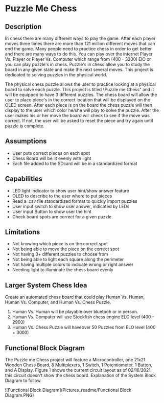 # Puzzle Me Chess

## Description

In chess there are many different ways to play the game. After each player moves three times
there are more than 121 million different moves that can end the game. Many people need to
practice chess in order to get better and there are many ways to do this. You can play over
the internet Player Vs. Player or Player Vs. Computer which range from (400 - 3200) EIO or
you can play puzzle's in chess. Puzzle's in chess allow you to study the board in any given state
and make the next several moves. This project is dedicated to solving puzzles in the physical world.

The physical chess puzzle allows the user to practice looking at a physical board to solve each puzzle.
This project is titled \Puzzle me Chess" and it will be equipped to have 3 different puzzles. The
chess board will allow the user to place piece's in the correct location that will be displayed on the
OLED screen. After each piece is on the board the chess puzzle will then display to the user which
color he/she will play to solve the puzzle. After the user makes his or her move the board will check
to see if the move was correct. If not, the user will be asked to reset the piece and try again until
puzzle is complete.

## Assumptions

* User puts correct pieces on each spot
* Chess Board will be lit evenly with light
* Each file added to the SDcard will be in a standardized format
  
## Capabilities

* LED light indicator to show user hint/show answer feature
* OLED to describe to the user where to put pieces
* Read a .csv file standardized format to quickly import puzzles
* User input switch to show user answer, indicated by LEDs
* User input Button to show user the hint
* Check board spots are correct for a given puzzle

## Limitations

* Not knowing which piece is on the correct spot
* Not being able to move the piece on the correct spot
* Not having 3+ different puzzles to choose from
* Not being able to light each square along the perimeter
* Not having multiple colors to indicate wrong or right answer
* Needing light to illuminate the chess board evenly

## Larger System Chess Idea

Create an automated chess board that could play Human Vs. Human, Human Vs. Computer, and Human Vs. Chess Puzzle.

  1. Human Vs. Human will be playable over bluetooh or in person.
  2. Human Vs. Computer will use Stockfish chess engine ELO level (400 - 2900)
  3. Human Vs. Chess Puzzle will haveover 50 Puzzles from ELO level (400 + 3000)

## Functional Block Diagram

The Puzzle me Chess project will feature a Microcontroller, one 21x21 Wooden Chess Board, 8
Multiplexers, 1 Switch, 1 Potentiometer, 1 Button, and A Display. Figure 1 shows the current
circuit layout as of 02/16/2021, this circuit doesn't show the chess board. Explanation of the
System Block Diagram to follow.

![Functional Block Diagram](Pictures_readme/Functional Block Diagram.PNG)
